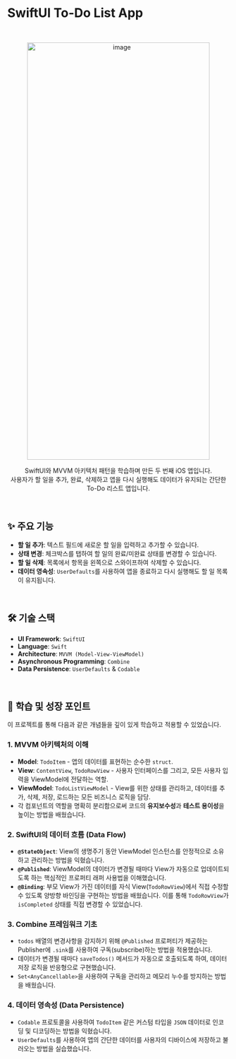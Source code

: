 # SwiftUI To-Do List App

<br>

<p align="center">
  <img width="414" height="945" alt="image" src="https://github.com/user-attachments/assets/826e0a0e-5a09-4d17-b3ef-b0def13fc6a2" />
</p>


<p align="center">
 SwiftUI와 MVVM 아키텍처 패턴을 학습하며 만든 두 번째 iOS 앱입니다.<br>
  사용자가 할 일을 추가, 완료, 삭제하고 앱을 다시 실행해도 데이터가 유지되는 간단한 To-Do 리스트 앱입니다.
</p>

<br>

## ✨ 주요 기능

- **할 일 추가**: 텍스트 필드에 새로운 할 일을 입력하고 추가할 수 있습니다.
- **상태 변경**: 체크박스를 탭하여 할 일의 완료/미완료 상태를 변경할 수 있습니다.
- **할 일 삭제**: 목록에서 항목을 왼쪽으로 스와이프하여 삭제할 수 있습니다.
- **데이터 영속성**: `UserDefaults`를 사용하여 앱을 종료하고 다시 실행해도 할 일 목록이 유지됩니다.

<br>

## 🛠️ 기술 스택

- **UI Framework**: `SwiftUI`
- **Language**: `Swift`
- **Architecture**: `MVVM (Model-View-ViewModel)`
- **Asynchronous Programming**: `Combine`
- **Data Persistence**: `UserDefaults` & `Codable`

<br>

## 📖 학습 및 성장 포인트

이 프로젝트를 통해 다음과 같은 개념들을 깊이 있게 학습하고 적용할 수 있었습니다.

### 1. MVVM 아키텍처의 이해
- **Model**: `TodoItem` - 앱의 데이터를 표현하는 순수한 `struct`.
- **View**: `ContentView`, `TodoRowView` - 사용자 인터페이스를 그리고, 모든 사용자 입력을 ViewModel에 전달하는 역할.
- **ViewModel**: `TodoListViewModel` - View를 위한 상태를 관리하고, 데이터를 추가, 삭제, 저장, 로드하는 모든 비즈니스 로직을 담당.
- 각 컴포넌트의 역할을 명확히 분리함으로써 코드의 **유지보수성**과 **테스트 용이성**을 높이는 방법을 배웠습니다.

### 2. SwiftUI의 데이터 흐름 (Data Flow)
- **`@StateObject`**: View의 생명주기 동안 ViewModel 인스턴스를 안정적으로 소유하고 관리하는 방법을 익혔습니다.
- **`@Published`**: ViewModel의 데이터가 변경될 때마다 View가 자동으로 업데이트되도록 하는 핵심적인 프로퍼티 래퍼 사용법을 이해했습니다.
- **`@Binding`**: 부모 View가 가진 데이터를 자식 View(`TodoRowView`)에서 직접 수정할 수 있도록 양방향 바인딩을 구현하는 방법을 배웠습니다. 이를 통해 `TodoRowView`가 `isCompleted` 상태를 직접 변경할 수 있었습니다.

### 3. Combine 프레임워크 기초
- `todos` 배열의 변경사항을 감지하기 위해 `@Published` 프로퍼티가 제공하는 Publisher에 `.sink`를 사용하여 구독(subscribe)하는 방법을 적용했습니다.
- 데이터가 변경될 때마다 `saveTodos()` 메서드가 자동으로 호출되도록 하여, 데이터 저장 로직을 반응형으로 구현했습니다.
- `Set<AnyCancellable>`을 사용하여 구독을 관리하고 메모리 누수를 방지하는 방법을 배웠습니다.

### 4. 데이터 영속성 (Data Persistence)
- `Codable` 프로토콜을 사용하여 `TodoItem` 같은 커스텀 타입을 `JSON` 데이터로 인코딩 및 디코딩하는 방법을 익혔습니다.
- `UserDefaults`를 사용하여 앱의 간단한 데이터를 사용자의 디바이스에 저장하고 불러오는 방법을 실습했습니다.
